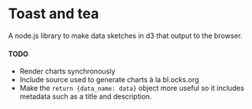 # Toast and tea

A node.js library to make data sketches in d3 that output to the browser.

#### TODO
* Render charts synchronously
* Include source used to generate charts à la bl.ocks.org
* Make the `return {data_name: data}` object more useful so it includes metadata such as a title and description.